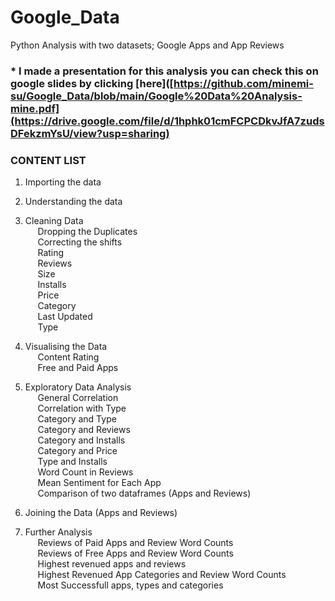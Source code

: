 # Google_Data
Python Analysis with two datasets; Google Apps and App Reviews 

### * I made a presentation for this analysis you can check this on google slides by clicking [here]([https://github.com/minemi-su/Google_Data/blob/main/Google%20Data%20Analysis-mine.pdf](https://drive.google.com/file/d/1hphk01cmFCPCDkvJfA7zudsDFekzmYsU/view?usp=sharing)



### **CONTENT LIST** 

1. Importing the data
2. Understanding the data
3. Cleaning Data <br/>
&nbsp;&nbsp;&nbsp;&nbsp;  Dropping the Duplicates <br/>
&nbsp;&nbsp;&nbsp;&nbsp;  Correcting the shifts <br/>
&nbsp;&nbsp;&nbsp;&nbsp;  Rating     <br/>
&nbsp;&nbsp;&nbsp;&nbsp;  Reviews   <br/>
&nbsp;&nbsp;&nbsp;&nbsp;  Size   <br/>
&nbsp;&nbsp;&nbsp;&nbsp;  Installs <br/>
&nbsp;&nbsp;&nbsp;&nbsp;  Price   <br/>
&nbsp;&nbsp;&nbsp;&nbsp;  Category  <br/>
&nbsp;&nbsp;&nbsp;&nbsp;  Last Updated <br/>
&nbsp;&nbsp;&nbsp;&nbsp;  Type <br/>


4. Visualising the Data <br/>
&nbsp;&nbsp;&nbsp;&nbsp;  Content Rating <br/>
&nbsp;&nbsp;&nbsp;&nbsp;  Free and Paid Apps <br/>
5. Exploratory Data Analysis  <br/>
&nbsp;&nbsp;&nbsp;&nbsp;  General Correlation   <br/>
&nbsp;&nbsp;&nbsp;&nbsp;  Correlation with Type   <br/>
&nbsp;&nbsp;&nbsp;&nbsp;  Category and Type   <br/>
&nbsp;&nbsp;&nbsp;&nbsp;  Category and Reviews   <br/>
&nbsp;&nbsp;&nbsp;&nbsp;  Category and Installs      <br/>
&nbsp;&nbsp;&nbsp;&nbsp;  Category and Price   <br/>
&nbsp;&nbsp;&nbsp;&nbsp;  Type and Installs   <br/>
&nbsp;&nbsp;&nbsp;&nbsp;  Word Count in Reviews   <br/>
&nbsp;&nbsp;&nbsp;&nbsp;  Mean Sentiment for Each App   <br/>
&nbsp;&nbsp;&nbsp;&nbsp;  Comparison of two dataframes (Apps and Reviews)  <br/>


6. Joining the Data (Apps and Reviews) <br/>
7. Further Analysis <br/>
&nbsp;&nbsp;&nbsp;&nbsp;  Reviews of Paid Apps and Review Word Counts  <br/>
&nbsp;&nbsp;&nbsp;&nbsp;  Reviews of Free Apps and Review Word Counts   <br/>
&nbsp;&nbsp;&nbsp;&nbsp;  Highest revenued apps and reviews   <br/>
&nbsp;&nbsp;&nbsp;&nbsp;  Highest Revenued App Categories and Review Word Counts   <br/>
&nbsp;&nbsp;&nbsp;&nbsp;  Most Successfull apps, types and categories   <br/>

